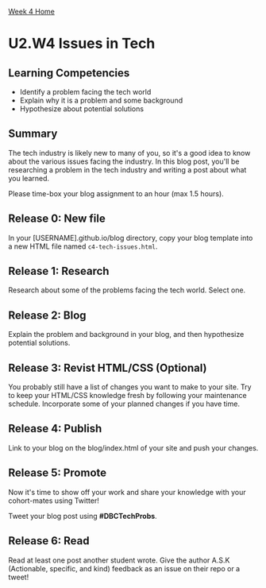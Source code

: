 [Week 4 Home](./)

# U2.W4 Issues in Tech

## Learning Competencies
- Identify a problem facing the tech world
- Explain why it is a problem and some background
- Hypothesize about potential solutions

## Summary
The tech industry is likely new to many of you, so it's a good idea to know about the various issues facing the industry. In this blog post, you'll be researching a problem in the tech industry and writing a post about what you learned.

Please time-box your blog assignment to an hour (max 1.5 hours).

## Release 0: New file
In your [USERNAME].github.io/blog directory, copy your blog template into a new HTML file named `c4-tech-issues.html`.

## Release 1: Research
Research about some of the problems facing the tech world. Select one.

## Release 2: Blog
Explain the problem and background in your blog, and then hypothesize potential solutions.

## Release 3: Revist HTML/CSS (Optional)
You probably still have a list of changes you want to make to your site. Try to keep your HTML/CSS knowledge fresh by following your maintenance schedule. Incorporate some of your planned changes if you have time.

## Release 4: Publish
Link to your blog on the blog/index.html of your site and push your changes.

## Release 5: Promote
Now it's time to show off your work and share your knowledge with your cohort-mates using Twitter!

Tweet your blog post using **#DBCTechProbs**.

## Release 6: Read
Read at least one post another student wrote. Give the author A.S.K (Actionable, specific, and kind) feedback as an issue on their repo or a tweet!
